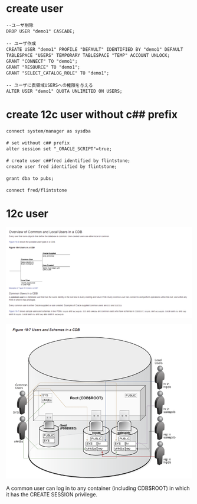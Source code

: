 # create user
```
--ユーザ削除
DROP USER "demo1" CASCADE;

-- ユーザ作成
CREATE USER "demo1" PROFILE "DEFAULT" IDENTIFIED BY "demo1" DEFAULT TABLESPACE "USERS" TEMPORARY TABLESPACE "TEMP" ACCOUNT UNLOCK;
GRANT "CONNECT" TO "demo1";
GRANT "RESOURCE" TO "demo1";
GRANT "SELECT_CATALOG_ROLE" TO "demo1";

-- ユーザに表領域USERSへの権限を与える
ALTER USER "demo1" QUOTA UNLIMITED ON USERS;
```

# create 12c user without c## prefix

```
connect system/manager as sysdba

# set without c## prefix
alter session set "_ORACLE_SCRIPT"=true;

# create user c##fred identified by flintstone;
create user fred identified by flintstone;

grant dba to pubs;

connect fred/flintstone
```

# 12c user

![](img\2021-07-20-18-56-17.png)

![](img\2021-07-20-18-56-52.png)


A common user can log in to any container (including CDB$ROOT) in which it has the CREATE SESSION privilege.

